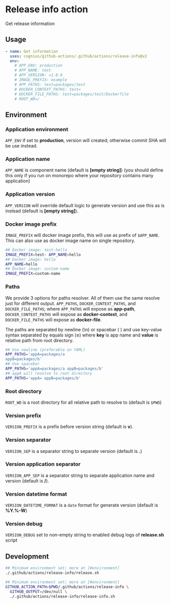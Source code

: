# Release info action

Get release information

## Usage

```yaml
- name: Get information
  uses: cognius/github-actions/.github/actions/release-info@v2
  env:
    # APP_ENV: production
    # APP_NAME: test
    # APP_VERSION: v1.0.0
    # IMAGE_PREFIX: example
    # APP_PATHS: test=packages/test
    # DOCKER_CONTEXT_PATHS: test=
    # DOCKER_FILE_PATHS: test=packages/test/Dockerfile
    # ROOT_WD=/
```

## Environment

### Application environment

`APP_ENV` if set to **production**, version will created; otherwise commit SHA will be use instead.

### Application name

`APP_NAME` is component name (default is **[empty string]**)
(you should define this only if you run on monorepo where your repository contains many application)

### Application version

`APP_VERSION` will override default logic to generate version
and use this as is instead (default is **[empty string]**).

### Docker image prefix

`IMAGE_PREFIX` will docker image prefix, this will use as prefix of `$APP_NAME`.
This can also use as docker image name on single repository.

```bash
## Docker image: test-hello
IMAGE_PREFIX=test- APP_NAME=hello
## Docker image: hello
APP_NAME=hello
## Docker image: custom-name
IMAGE_PREFIX=custom-name
```

### Paths

We provide 3 options for paths resolver. All of them use the same resolve just for different output.
`APP_PATHS`, `DOCKER_CONTEXT_PATHS`, and `DOCKER_FILE_PATHS`;
where `APP_PATHS` will expose as **app-path**, `DOCKER_CONTEXT_PATHS` will expose as **docker-context**,
and `DOCKER_FILE_PATHS` will expose as **docker-file**.

The paths are separated by newline (\n) or spacebar ( )
and use key-value syntax separated by equals sign (**=**) where 
**key** is app name and **value** is relative path from root directory.

```bash
## Use newline (preferable on YAML)
APP_PATHS='appA=packages/a
appB=packages/b'
## Use spacebar
APP_PATHS='appA=packages/a appB=packages/b'
## appA will resolve to root directory
APP_PATHS='appA= appB=packages/b'
```

### Root directory

`ROOT_WD` is a root directory for all relative path to resolve to (default is `$PWD`)

### Version prefix

`VERSION_PREFIX` is a prefix before version string (default is **v**).

### Version separator

`VERSION_SEP` is a separator string to separate version (default is **.**)

### Version application separator

`VERSION_APP_SEP` is a separator string to
separate application name and version (default is **/**).

### Version datetime format

`VERSION_DATETIME_FORMAT` is a `date` format for
generate version (default is **%Y.%-W**)

### Version debug

`VERSION_DEBUG` set to non-empty string to enabled debug logs of **release.sh** script

## Development

```bash
## Minimum environment set; more at [#environment]
./.github/actions/release-info/release.sh

## Minimum environment set; more at [#environment]
GITHUB_ACTION_PATH=$PWD/.github/actions/release-info \
  GITHUB_OUTPUT=/dev/null \
  ./.github/actions/release-info/release-info.sh
```
